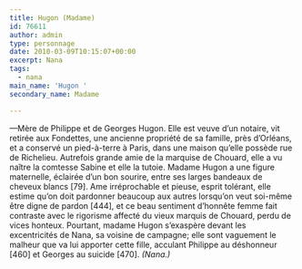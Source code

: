 ```yaml
---
title: Hugon (Madame)
id: 76611
author: admin
type: personnage
date: 2010-03-09T10:15:07+00:00
excerpt: Nana
tags:
  - nana
main_name: 'Hugon '
secondary_name: Madame

---
```

—Mère de Philippe et de Georges Hugon. Elle est veuve d&rsquo;un notaire, vit retirée aux Fondettes, une ancienne propriété de sa famille, près d&rsquo;Orléans, et a conservé un pied-à-terre à Paris, dans une maison qu&rsquo;elle possède rue de Richelieu. Autrefois grande amie de la marquise de Chouard, elle a vu naître la comtesse Sabine et elle la tutoie. Madame Hugon a une figure maternelle, éclairée d&rsquo;un bon sourire, entre ses larges bandeaux de cheveux blancs [79]. Ame irréprochable et pieuse, esprit tolérant, elle estime qu&rsquo;on doit pardonner beaucoup aux autres lorsqu&rsquo;on veut soi-même être digne de pardon [444], et ce beau sentiment d&rsquo;honnête femme fait contraste avec le rigorisme affecté du vieux marquis de Chouard, perdu de vices honteux. Pourtant, madame Hugon s&rsquo;exaspère devant les excentricités de Nana, sa voisine de campagne; elle sont vaguement le malheur que va lui apporter cette fille, acculant Philippe au déshonneur [460] et Georges au suicide [470]. _(Nana.)_